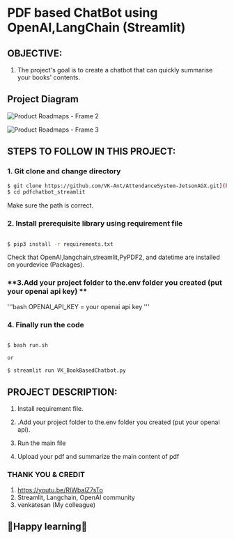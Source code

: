 # **PDF based ChatBot using OpenAI,LangChain (Streamlit)**

## **OBJECTIVE:**

1. The project's goal is to create a chatbot that can quickly summarise your books' contents.

## **Project Diagram**

![Product Roadmaps - Frame 2](https://github.com/VK-Ant/PDFBasedChatBot_Streamlit/assets/75832198/3d9761a6-be6f-4dec-8511-066f3e31f807)

![Product Roadmaps - Frame 3](https://github.com/VK-Ant/PDFBasedChatBot_Streamlit/assets/75832198/bea758e3-56d0-4e3e-b63f-84530c926b17)


## **STEPS TO FOLLOW IN THIS PROJECT:**

### **1. Git clone and change directory**

```bash
$ git clone https://github.com/VK-Ant/AttendanceSystem-JetsonAGX.git](https://github.com/VK-Ant/BookBasedChatBot_Streamlit
$ cd pdfchatbot_streamlit
```
Make sure the path is correct.

### **2. Install prerequisite library using requirement file**

```bash

$ pip3 install -r requirements.txt

```
Check that OpenAI,langchain,streamlit,PyPDF2, and datetime are installed on yourdevice (Packages).

### **3.Add your project folder to the.env folder you created (put your openai api key) **

'''bash
OPENAI_API_KEY = your openai api key
'''

### **4. Finally run the code**

```bash

$ bash run.sh

or

$ streamlit run VK_BookBasedChatbot.py

```


## **PROJECT DESCRIPTION:**

1. Install requirement file.

2. .Add your project folder to the.env folder you created (put your openai api).

3. Run the main file

4. Upload your pdf and summarize the main content of pdf


### **THANK YOU & CREDIT**

1. https://youtu.be/RIWbalZ7sTo
2. Streamlit, Langchain, OpenAI community
3. venkatesan (My colleague)


## **🤗Happy learning🤗**
